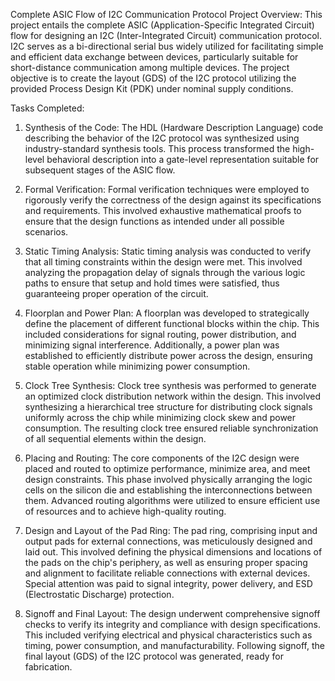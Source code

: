 Complete ASIC Flow of I2C Communication Protocol
Project Overview:
This project entails the complete ASIC (Application-Specific Integrated Circuit) flow for designing an I2C (Inter-Integrated Circuit) communication protocol. I2C serves as a bi-directional serial bus widely utilized for facilitating simple and efficient data exchange between devices, particularly suitable for short-distance communication among multiple devices. The project objective is to create the layout (GDS) of the I2C protocol utilizing the provided Process Design Kit (PDK) under nominal supply conditions.

Tasks Completed:
1. Synthesis of the Code:
The HDL (Hardware Description Language) code describing the behavior of the I2C protocol was synthesized using industry-standard synthesis tools. This process transformed the high-level behavioral description into a gate-level representation suitable for subsequent stages of the ASIC flow.

2. Formal Verification:
Formal verification techniques were employed to rigorously verify the correctness of the design against its specifications and requirements. This involved exhaustive mathematical proofs to ensure that the design functions as intended under all possible scenarios.

3. Static Timing Analysis:
Static timing analysis was conducted to verify that all timing constraints within the design were met. This involved analyzing the propagation delay of signals through the various logic paths to ensure that setup and hold times were satisfied, thus guaranteeing proper operation of the circuit.

4. Floorplan and Power Plan:
A floorplan was developed to strategically define the placement of different functional blocks within the chip. This included considerations for signal routing, power distribution, and minimizing signal interference. Additionally, a power plan was established to efficiently distribute power across the design, ensuring stable operation while minimizing power consumption.

5. Clock Tree Synthesis:
Clock tree synthesis was performed to generate an optimized clock distribution network within the design. This involved synthesizing a hierarchical tree structure for distributing clock signals uniformly across the chip while minimizing clock skew and power consumption. The resulting clock tree ensured reliable synchronization of all sequential elements within the design.

6. Placing and Routing:
The core components of the I2C design were placed and routed to optimize performance, minimize area, and meet design constraints. This phase involved physically arranging the logic cells on the silicon die and establishing the interconnections between them. Advanced routing algorithms were utilized to ensure efficient use of resources and to achieve high-quality routing.

7. Design and Layout of the Pad Ring:
The pad ring, comprising input and output pads for external connections, was meticulously designed and laid out. This involved defining the physical dimensions and locations of the pads on the chip's periphery, as well as ensuring proper spacing and alignment to facilitate reliable connections with external devices. Special attention was paid to signal integrity, power delivery, and ESD (Electrostatic Discharge) protection.

8. Signoff and Final Layout:
The design underwent comprehensive signoff checks to verify its integrity and compliance with design specifications. This included verifying electrical and physical characteristics such as timing, power consumption, and manufacturability. Following signoff, the final layout (GDS) of the I2C protocol was generated, ready for fabrication.
